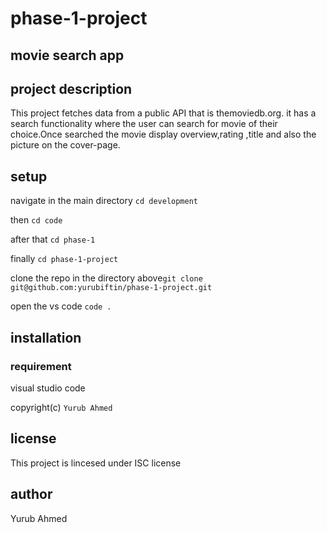 # phase-1-project
## movie search app

## project description
This project fetches data from a public API that is themoviedb.org.
it has a search functionality where the user can search for movie of their
choice.Once searched the movie display overview,rating ,title and also the picture
on the cover-page.

## setup
navigate in the main directory `cd development`

then `cd code`

after that `cd phase-1`

finally `cd phase-1-project`

clone the repo in the directory above`git clone git@github.com:yurubiftin/phase-1-project.git`

open the vs code `code .`

## installation
### requirement
visual studio code


copyright(c) `Yurub Ahmed`

## license
This project is lincesed under ISC license

## author
Yurub Ahmed